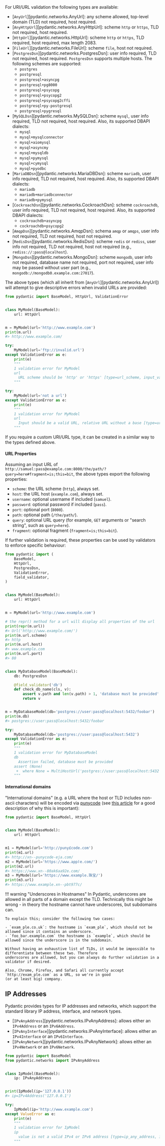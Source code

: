 

For URI/URL validation the following types are available:

- [`AnyUrl`][pydantic.networks.AnyUrl]: any scheme allowed, top-level domain (TLD) not required, host required.
- [`AnyHttpUrl`][pydantic.networks.AnyHttpUrl]: scheme `http` or `https`, TLD not required, host required.
- [`HttpUrl`][pydantic.networks.HttpUrl]: scheme `http` or `https`, TLD required, host required, max length 2083.
- [`FileUrl`][pydantic.networks.FileUrl]: scheme `file`, host not required.
- [`PostgresDsn`][pydantic.networks.PostgresDsn]: user info required, TLD not required, host required.
    `PostgresDsn` supports multiple hosts. The following schemes are supported:
    - `postgres`
    - `postgresql`
    - `postgresql+asyncpg`
    - `postgresql+pg8000`
    - `postgresql+psycopg`
    - `postgresql+psycopg2`
    - `postgresql+psycopg2cffi`
    - `postgresql+py-postgresql`
    - `postgresql+pygresql`
- [`MySQLDsn`][pydantic.networks.MySQLDsn]: scheme `mysql`, user info required, TLD not required, host required.
    Also, its supported DBAPI dialects:
    - `mysql`
    - `mysql+mysqlconnector`
    - `mysql+aiomysql`
    - `mysql+asyncmy`
    - `mysql+mysqldb`
    - `mysql+pymysql`
    - `mysql+cymysql`
    - `mysql+pyodbc`
- [`MariaDBDsn`][pydantic.networks.MariaDBDsn]: scheme `mariadb`, user info required, TLD not required, host required.
    Also, its supported DBAPI dialects:
    - `mariadb`
    - `mariadb+mariadbconnector`
    - `mariadb+pymysql`
- [`CockroachDsn`][pydantic.networks.CockroachDsn]: scheme `cockroachdb`, user info required, TLD not required,
    host required. Also, its supported DBAPI dialects:
    - `cockroachdb+asyncpg`
    - `cockroachdb+psycopg2`
- [`AmqpDsn`][pydantic.networks.AmqpDsn]: schema `amqp` or `amqps`, user info not required, TLD not required,
    host not required.
- [`RedisDsn`][pydantic.networks.RedisDsn]: scheme `redis` or `rediss`, user info not required, TLD not required,
    host not required (e.g., `rediss://:pass@localhost`).
- [`MongoDsn`][pydantic.networks.MongoDsn]: scheme `mongodb`, user info not required, database name not required, port
    not required, user info may be passed without user part
    (e.g., `mongodb://mongodb0.example.com:27017`).

The above types (which all inherit from [`AnyUrl`][pydantic.networks.AnyUrl]) will attempt to give descriptive
errors when invalid URLs are provided:

```py
from pydantic import BaseModel, HttpUrl, ValidationError


class MyModel(BaseModel):
    url: HttpUrl


m = MyModel(url='http://www.example.com')
print(m.url)
#> http://www.example.com/

try:
    MyModel(url='ftp://invalid.url')
except ValidationError as e:
    print(e)
    """
    1 validation error for MyModel
    url
      URL scheme should be 'http' or 'https' [type=url_scheme, input_value='ftp://invalid.url', input_type=str]
    """

try:
    MyModel(url='not a url')
except ValidationError as e:
    print(e)
    """
    1 validation error for MyModel
    url
      Input should be a valid URL, relative URL without a base [type=url_parsing, input_value='not a url', input_type=str]
    """
```

If you require a custom URI/URL type, it can be created in a similar way to the types defined above.

#### URL Properties

Assuming an input URL of `http://samuel:pass@example.com:8000/the/path/?query=here#fragment=is;this=bit`,
the above types export the following properties:

- `scheme`: the URL scheme (`http`), always set.
- `host`: the URL host (`example.com`), always set.
- `username`: optional username if included (`samuel`).
- `password`: optional password if included (`pass`).
- `port`: optional port (`8000`).
- `path`: optional path (`/the/path/`).
- `query`: optional URL query (for example, `GET` arguments or "search string", such as `query=here`).
- `fragment`: optional fragment (`fragment=is;this=bit`).

If further validation is required, these properties can be used by validators to enforce specific behaviour:

```py
from pydantic import (
    BaseModel,
    HttpUrl,
    PostgresDsn,
    ValidationError,
    field_validator,
)


class MyModel(BaseModel):
    url: HttpUrl


m = MyModel(url='http://www.example.com')

# the repr() method for a url will display all properties of the url
print(repr(m.url))
#> Url('http://www.example.com/')
print(m.url.scheme)
#> http
print(m.url.host)
#> www.example.com
print(m.url.port)
#> 80


class MyDatabaseModel(BaseModel):
    db: PostgresDsn

    @field_validator('db')
    def check_db_name(cls, v):
        assert v.path and len(v.path) > 1, 'database must be provided'
        return v


m = MyDatabaseModel(db='postgres://user:pass@localhost:5432/foobar')
print(m.db)
#> postgres://user:pass@localhost:5432/foobar

try:
    MyDatabaseModel(db='postgres://user:pass@localhost:5432')
except ValidationError as e:
    print(e)
    """
    1 validation error for MyDatabaseModel
    db
      Assertion failed, database must be provided
    assert (None)
     +  where None = MultiHostUrl('postgres://user:pass@localhost:5432').path [type=assertion_error, input_value='postgres://user:pass@localhost:5432', input_type=str]
    """
```

#### International domains

"International domains" (e.g. a URL where the host or TLD includes non-ascii characters) will be encoded via
[punycode](https://en.wikipedia.org/wiki/Punycode) (see
[this article](https://www.xudongz.com/blog/2017/idn-phishing/) for a good description of why this is important):

```py
from pydantic import BaseModel, HttpUrl


class MyModel(BaseModel):
    url: HttpUrl


m1 = MyModel(url='http://puny£code.com')
print(m1.url)
#> http://xn--punycode-eja.com/
m2 = MyModel(url='https://www.аррӏе.com/')
print(m2.url)
#> https://www.xn--80ak6aa92e.com/
m3 = MyModel(url='https://www.example.珠宝/')
print(m3.url)
#> https://www.example.xn--pbt977c/
```


!!! warning "Underscores in Hostnames"
    In Pydantic, underscores are allowed in all parts of a domain except the TLD.
    Technically this might be wrong - in theory the hostname cannot have underscores, but subdomains can.

    To explain this; consider the following two cases:

    - `exam_ple.co.uk`: the hostname is `exam_ple`, which should not be allowed since it contains an underscore.
    - `foo_bar.example.com` the hostname is `example`, which should be allowed since the underscore is in the subdomain.

    Without having an exhaustive list of TLDs, it would be impossible to differentiate between these two. Therefore
    underscores are allowed, but you can always do further validation in a validator if desired.

    Also, Chrome, Firefox, and Safari all currently accept `http://exam_ple.com` as a URL, so we're in good
    (or at least big) company.

## IP Addresses

Pydantic provides types for IP addresses and networks, which support the standard library
IP address, interface, and network types.

- [`IPvAnyAddress`][pydantic.networks.IPvAnyAddress]: allows either an `IPv4Address` or an `IPv6Address`.
- [`IPvAnyInterface`][pydantic.networks.IPvAnyInterface]: allows either an `IPv4Interface` or an `IPv6Interface`.
- [`IPvAnyNetwork`][pydantic.networks.IPvAnyNetwork]: allows either an `IPv4Network` or an `IPv6Network`.

```py
from pydantic import BaseModel
from pydantic.networks import IPvAnyAddress


class IpModel(BaseModel):
    ip: IPvAnyAddress


print(IpModel(ip='127.0.0.1'))
#> ip=IPv4Address('127.0.0.1')

try:
    IpModel(ip='http://www.example.com')
except ValueError as e:
    print(e)
    """
    1 validation error for IpModel
    ip
      value is not a valid IPv4 or IPv6 address [type=ip_any_address, input_value='http://www.example.com', input_type=str]
    """
```
